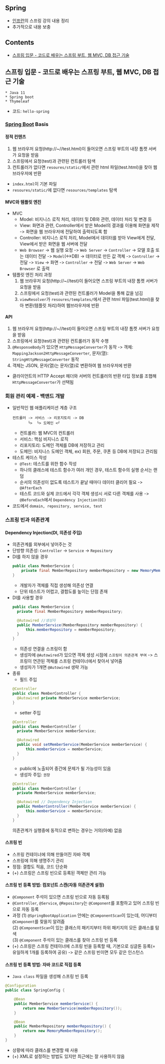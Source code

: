 ## Spring 
* [인프런](https://www.inflearn.com)의 스프링 강의 내용 정리
* 추가적으로 내용 보충

## Contents
- [스프링 입문 - 코드로 배우는 스프링 부트, 웹 MVC, DB 접근 기술](#스프링-입문---코드로-배우는-스프링-부트-웹-mvc-db-접근-기술)

## 스프링 입문 - 코드로 배우는 스프링 부트, 웹 MVC, DB 접근 기술
```
* Java 11
* Spring boot
* Thymeleaf
```
* 코드: `hello-spring`
### [Spring Boot](https://start.spring.io) Basis
#### 정적 컨텐츠
1. 웹 브라우저 요청(http://~//test.html)이 들어오면 스프링 부트의 내장 톰켓 서버가 요청을 받음 
2. 스프링에서 요청(test)과 관련된 컨트롤러 탐색
3. 컨트롤러가 없다면 `resoures/static/`에서 관련 html 파일(test.html)을 찾아 웹브라우저에 반환
* `index.html`이 기본 파일
* `resoures/static/`에 없다면 `resources/templates` 탐색
#### MVC와 템플릿 엔진
* MVC
  * Model: 비지니스 로직 처리, 데이터 및 DB와 관련, 데이터 처리 및 변경 등
  * View: 화면과 관련, Controller에서 받은 Model의 결과를 이용해 화면을 제작 -> 화면을 웹 브라우저에 전달하여 출력되도록 함
  * Controller: 비지니스 로직 처리, Model에서 데이터를 받아 View에게 전달, View에서 받은 화면을 웹 서버에 전달
  * `Web Browser` -> 웹 실행 요청 -> `Web Server` -> `Controller` -> 모델 호출 또는 데이터 전달 -> `Model`(<->DB) -> 데이터로 만든 값 객체 -> `Controller` -> 전달 -> `View` -> 화면 -> `Controller` -> 전달 -> `Web Server` -> `Web Browser` 로 출력
* 템플릿 엔진 처리 과정
  1. 웹 브라우저 요청(http://~//test)이 들어오면 스프링 부트의 내장 톰켓 서버가 요청을 받음 
  2. 스프링에서 요청(test)과 관련된 컨트롤러가 Model을 통해 값을 넘김
  3. `viewResolver`가 `resoures/templates/`에서 관련 html 파일(test.html)을 찾아 변환(템플릿 처리)하여 웹브라우저에 반환
#### API
  1. 웹 브라우저 요청(http://~//test)이 들어오면 스프링 부트의 내장 톰켓 서버가 요청을 받음 
  2. 스프링에서 요청(test)과 관련된 컨트롤러가 동작 수행
  3. `@ResponseBody`가 있으면 `HttpMessageConverter`가 동작 -> 객체: `MappingJackson2HttpMessageConverter`, 문자(열): `StringHttpMessageConverter` 동작
  4. 객체는 JSON, 문자(열)는 문자(열)로 변환하여 웹 브라우저에 반환
  * 클라이언트의 HTTP Accept 헤더와 서버의 컨트롤러의 반환 타입 정보를 조햅해 `HttpMessageConverter`가 선택됨
### 회원 관리 예제 - 백앤드 개발
  * 일반적인 웹 애플리케이션 계층 구조<br>
    ```
    컨트롤러 -> 서비스 -> 리포지토리 -> DB
           └>  └> 도메인 <┘
    ```
    * 컨트롤러: 웹 MVC의 컨트롤러
    * 서비스: 핵심 비지니스 로직
    * 리포지토리: 도메인 객체를 DB에 저장하고 관리
    * 도메인: 비지니스 도메인 객체, ex) 회원, 주문, 쿠폰 등 DB에 저장되고 관리됨
  * 테스트 케이스 작성
    * `@Test`: 테스트를 위한 함수 작성
    * 하나의 클래스에 테스트 함수가 여러 개인 경우, 테스트 함수의 실행 순서는 랜덤
    * 순서의 의존성이 없도록 테스트가 끝날 때마다 데이터 클리어 필요 -> `@AfterEach`
    * 테스트 코드와 실제 코드에서 각각 객체 생성시 서로 다른 객체를 사용 -> `@BeforeEach`에서 `Dependency Injection(DI)`
  * 코드에서 `domain, repository, service, test`

### 스프링 빈과 의존관계
#### Dependency Injection(DI, 의존성 주입)
* 의존관계를 외부에서 넣어주는 것
* 단방향 의존성: `Controller` → `Service` -> `Repository`
* DI를 하지 않을 경우
  ```java
  public class MemberService {
      private final MemberRepository memberRepository = new MemoryMemberRepository();
  }
  ```
  * 개발자가 객체를 직접 생성해 의존성 연결
  * 단위 테스트가 어렵고, 결합도를 높이는 단점 존재
* DI를 사용할 경우
  ```java
  public class MemberService {
    private final MemberRepository memberRepository;

    @Autowired //생성자
    public MemberService(MemberRepository memberRepository) {
        this.memberRepository = memberRepository;
    }
  }
  ```
  * 의존성 연결을 스프링이 함
  * 생성자에 `@Autowired`가 있으면 객체 생성 시점에 `스프링이 의존관계 부여` -> 스프링이 연관된 객체를 스프링 컨테이너에서 찾아서 넣어줌
  * 생성자가 1개면 `@Autowired` 생략 가능
* 종류
  * 필드 주입
  ```java
  @Controller
  public class MemberController {
    @Autowired private MemberService memberService;
  }
  ```
  * setter 주입
  ```java
  @Controller
  public class MemberController {
    private MemberService memberService;

    @Autowired
    public void setMemberService(MemberService memberService) {
        this.memberService = memberService;
    }
  }
  ```
    * public에 노출되어 중간에 문제가 될 가능성이 있음
  * 생성자 주입: `권장`
  ```java
  @Controller
  public class MemberController {
    private MemberService memberService;

    @Autowired // Dependency Injection
    public MemberController(MemberService memberService) {
        this.memberService = memberService;
    }
  }
  ```
    의존관계가 실행중에 동적으로 변하는 경우는 거의(아예) 없음
#### 스프링 빈
* 스프링 컨테이너에 의해 만들어진 자바 객체
* 스프링에 의해 생명주기 관리
* 정점: 결합도 적음, 코드 단순화
* (+) 스프링은 스프링 빈으로 등록된 객체만 관리 가능
#### 스프링 빈 등록 방법: 컴포넌트 스캔(자동 의존관계 설정)
* `@Component` 주석이 있으면 스프링 빈으로 자동 등록됨
* `@Controller`, `@Service`, `@Repository`는 `@Component`를 포함하고 있어 스프링 빈으로 자동 등록
* 과정
  (1) `@SpringBootApplication` 안에는 `@ComponentScan`이 있는데, 어디부터 `@Component`를 찾을지 알려줌  
  (2) `@ComponentScan`이 있는 클래스의 패키지부터 하위 패키지의 모든 클래스를 탐색  
  (3) `@Component` 주석이 있는 클래스를 찾아 스프링 빈 등록
* (+) 스프링은 스프링 컨테이너에 스프링 빈을 등록할 때, 기본으로 싱글톤 등록(= 유일하게 1개를 등록하여 공유) -> 같은 스프링 빈이면 모두 같은 인스턴스
#### 스프링 빈 등록 방법: 자바 코드로 직접 등록
* `Java class` 파일을 생성해 스프링 빈 등록
```java
@Configuration
public class SpringConfig {

    @Bean
    public MemberService memberService() {
        return new MemberService(memberRepository());
    }

    @Bean
    public MemberRepository memberRepository() {
        return new MemoryMemberRepository();
    }
}
```
* 상황에 따라 클래스를 변경할 때 사용
* (+) XML로 설정하는 방법도 있지만 최근에는 잘 사용하지 않음
